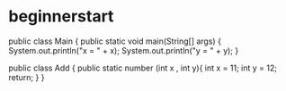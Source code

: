 # beginnerstart

public class Main {
	public static void main(String[] args) {
		System.out.println("x = " + x);
    System.out.println("y = " + y);
	}
  
public class Add {
  public static number (int x , int y){
   int x = 11;
   int y = 12;
   return;
   }
}
